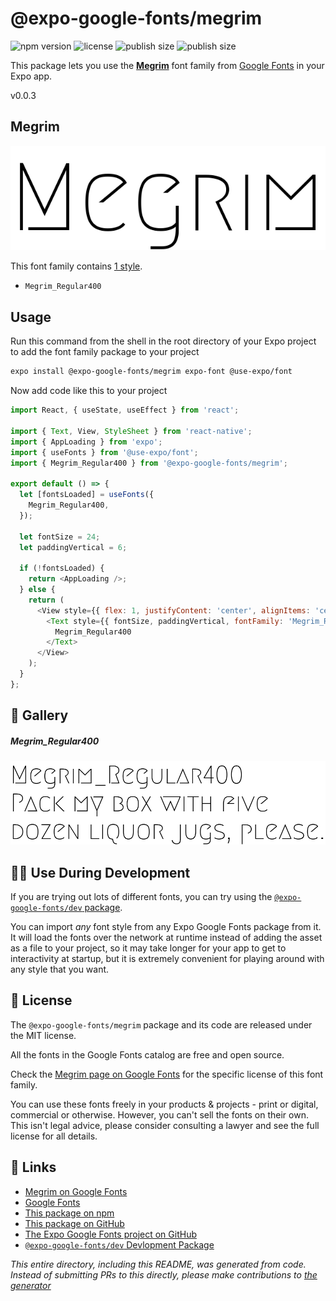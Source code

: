 # @expo-google-fonts/megrim

![npm version](https://flat.badgen.net/npm/v/@expo-google-fonts/megrim)
![license](https://flat.badgen.net/github/license/expo/google-fonts)
![publish size](https://flat.badgen.net/packagephobia/install/@expo-google-fonts/megrim)
![publish size](https://flat.badgen.net/packagephobia/publish/@expo-google-fonts/megrim)

This package lets you use the [**Megrim**](https://fonts.google.com/specimen/Megrim) font family from [Google Fonts](https://fonts.google.com/) in your Expo app.

v0.0.3

## Megrim

![Megrim](./font-family.png)

This font family contains [1 style](#-gallery).

- `Megrim_Regular400`

## Usage

Run this command from the shell in the root directory of your Expo project to add the font family package to your project
```sh
expo install @expo-google-fonts/megrim expo-font @use-expo/font
```

Now add code like this to your project
```js
import React, { useState, useEffect } from 'react';

import { Text, View, StyleSheet } from 'react-native';
import { AppLoading } from 'expo';
import { useFonts } from '@use-expo/font';
import { Megrim_Regular400 } from '@expo-google-fonts/megrim';

export default () => {
  let [fontsLoaded] = useFonts({
    Megrim_Regular400,
  });

  let fontSize = 24;
  let paddingVertical = 6;

  if (!fontsLoaded) {
    return <AppLoading />;
  } else {
    return (
      <View style={{ flex: 1, justifyContent: 'center', alignItems: 'center' }}>
        <Text style={{ fontSize, paddingVertical, fontFamily: 'Megrim_Regular400' }}>
          Megrim_Regular400
        </Text>
      </View>
    );
  }
};

```

## 🔡 Gallery

##### Megrim_Regular400
![Megrim_Regular400](./af75cd9219b5b5df8c1ebc7dff3232935d81325c33d502dfabc83f32a310831d.ttf.png)


## 👩‍💻 Use During Development

If you are trying out lots of different fonts, you can try using the [`@expo-google-fonts/dev` package](https://github.com/expo/google-fonts/tree/master/font-packages/dev#readme).

You can import *any* font style from any Expo Google Fonts package from it. It will load the fonts
over the network at runtime instead of adding the asset as a file to your project, so it may take longer
for your app to get to interactivity at startup, but it is extremely convenient
for playing around with any style that you want.

## 📖 License

The `@expo-google-fonts/megrim` package and its code are released under the MIT license.

All the fonts in the Google Fonts catalog are free and open source.

Check the [Megrim page on Google Fonts](https://fonts.google.com/specimen/Megrim) for the specific license of this font family.

You can use these fonts freely in your products & projects - print or digital, commercial or otherwise. However, you can't sell the fonts on their own. This isn't legal advice, please consider consulting a lawyer and see the full license for all details.

## 🔗 Links

- [Megrim on Google Fonts](https://fonts.google.com/specimen/Megrim)
- [Google Fonts](https://fonts.google.com/)
- [This package on npm](https://www.npmjs.com/package/@expo-google-fonts/megrim)
- [This package on GitHub](https://github.com/expo/google-fonts/tree/master/font-packages/megrim)
- [The Expo Google Fonts project on GitHub](https://github.com/expo/google-fonts)
- [`@expo-google-fonts/dev` Devlopment Package](https://github.com/expo/google-fonts/tree/master/font-packages/dev)


*This entire directory, including this README, was generated from code. Instead of submitting PRs to this directly, please make contributions to [the generator](https://github.com/expo/google-fonts/tree/master/packages/generator)*
